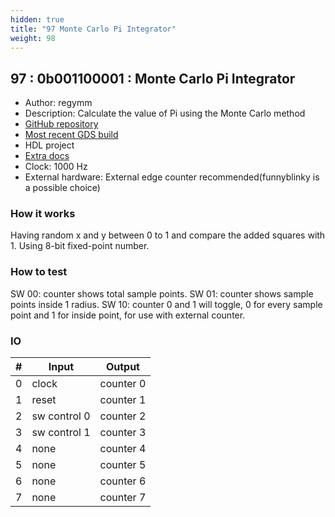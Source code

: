 ```yaml
---
hidden: true
title: "97 Monte Carlo Pi Integrator"
weight: 98
---
```


## 97 : 0b001100001 : Monte Carlo Pi Integrator

* Author: regymm
* Description: Calculate the value of Pi using the Monte Carlo method
* [GitHub repository](https://github.com/regymm/tt02-verilog-mcpi)
* [Most recent GDS build](https://github.com/regymm/tt02-verilog-mcpi/actions/runs/3565887575)
* HDL project
* [Extra docs]()
* Clock: 1000 Hz
* External hardware: External edge counter recommended(funnyblinky is a possible choice)



### How it works

Having random x and y between 0 to 1 and compare the added squares with 1. Using 8-bit fixed-point number.

### How to test

SW 00: counter shows total sample points. SW 01: counter shows sample points inside 1 radius. SW 10: counter 0 and 1 will toggle, 0 for every sample point and 1 for inside point, for use with external counter. 

### IO

| # | Input        | Output       |
|---|--------------|--------------|
| 0 | clock  | counter 0 |
| 1 | reset  | counter 1 |
| 2 | sw control 0  | counter 2 |
| 3 | sw control 1  | counter 3 |
| 4 | none  | counter 4 |
| 5 | none  | counter 5 |
| 6 | none  | counter 6 |
| 7 | none  | counter 7 |
